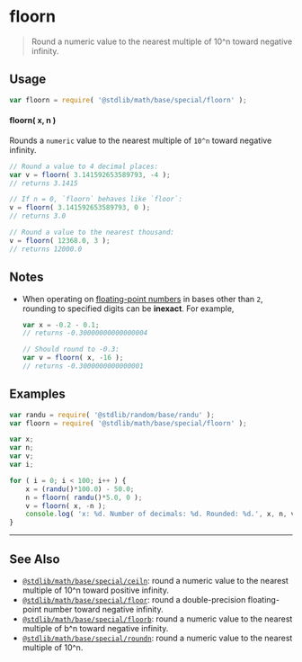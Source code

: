 <!--

@license Apache-2.0

Copyright (c) 2018 The Stdlib Authors.

Licensed under the Apache License, Version 2.0 (the "License");
you may not use this file except in compliance with the License.
You may obtain a copy of the License at

   http://www.apache.org/licenses/LICENSE-2.0

Unless required by applicable law or agreed to in writing, software
distributed under the License is distributed on an "AS IS" BASIS,
WITHOUT WARRANTIES OR CONDITIONS OF ANY KIND, either express or implied.
See the License for the specific language governing permissions and
limitations under the License.

-->

# floorn

> Round a numeric value to the nearest multiple of 10^n toward negative infinity.

<section class="usage">

## Usage

```javascript
var floorn = require( '@stdlib/math/base/special/floorn' );
```

#### floorn( x, n )

Rounds a `numeric` value to the nearest multiple of `10^n` toward negative infinity.

```javascript
// Round a value to 4 decimal places:
var v = floorn( 3.141592653589793, -4 );
// returns 3.1415

// If n = 0, `floorn` behaves like `floor`:
v = floorn( 3.141592653589793, 0 );
// returns 3.0

// Round a value to the nearest thousand:
v = floorn( 12368.0, 3 );
// returns 12000.0
```

</section>

<!-- /.usage -->

<section class="notes">

## Notes

-   When operating on [floating-point numbers][ieee754] in bases other than `2`, rounding to specified digits can be **inexact**. For example,

    ```javascript
    var x = -0.2 - 0.1;
    // returns -0.30000000000000004

    // Should round to -0.3:
    var v = floorn( x, -16 );
    // returns -0.3000000000000001
    ```

</section>

<!-- /.notes -->

<section class="examples">

## Examples

<!-- eslint no-undef: "error" -->

```javascript
var randu = require( '@stdlib/random/base/randu' );
var floorn = require( '@stdlib/math/base/special/floorn' );

var x;
var n;
var v;
var i;

for ( i = 0; i < 100; i++ ) {
    x = (randu()*100.0) - 50.0;
    n = floorn( randu()*5.0, 0 );
    v = floorn( x, -n );
    console.log( 'x: %d. Number of decimals: %d. Rounded: %d.', x, n, v );
}
```

</section>

<!-- /.examples -->

<!-- Section for related `stdlib` packages. Do not manually edit this section, as it is automatically populated. -->

<section class="related">

* * *

## See Also

-   [`@stdlib/math/base/special/ceiln`][@stdlib/math/base/special/ceiln]: round a numeric value to the nearest multiple of 10^n toward positive infinity.
-   [`@stdlib/math/base/special/floor`][@stdlib/math/base/special/floor]: round a double-precision floating-point number toward negative infinity.
-   [`@stdlib/math/base/special/floorb`][@stdlib/math/base/special/floorb]: round a numeric value to the nearest multiple of b^n toward negative infinity.
-   [`@stdlib/math/base/special/roundn`][@stdlib/math/base/special/roundn]: round a numeric value to the nearest multiple of 10^n.

</section>

<!-- /.related -->

<!-- Section for all links. Make sure to keep an empty line after the `section` element and another before the `/section` close. -->

<section class="links">

[ieee754]: https://en.wikipedia.org/wiki/IEEE_754-1985

<!-- <related-links> -->

[@stdlib/math/base/special/ceiln]: https://github.com/stdlib-js/math/tree/main/base/special/ceiln

[@stdlib/math/base/special/floor]: https://github.com/stdlib-js/math/tree/main/base/special/floor

[@stdlib/math/base/special/floorb]: https://github.com/stdlib-js/math/tree/main/base/special/floorb

[@stdlib/math/base/special/roundn]: https://github.com/stdlib-js/math/tree/main/base/special/roundn

<!-- </related-links> -->

</section>

<!-- /.links -->
